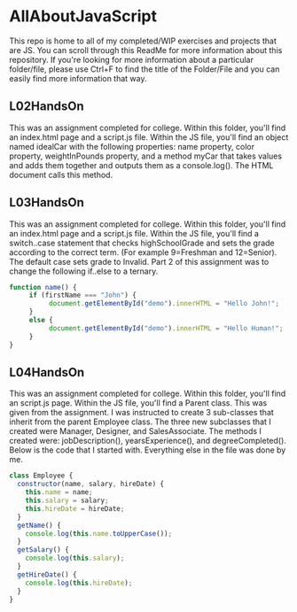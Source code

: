 # AllAboutJavaScript
This repo is home to all of my completed/WIP exercises and projects that are JS. You can scroll through this ReadMe for more information about this repository. If you're looking for more information about a particular folder/file, please use Ctrl+F to find the title of the Folder/File and you can easily find more information that way.

## L02HandsOn
This was an assignment completed for college. Within this folder, you'll find an index.html page and a script.js file. Within the JS file, you'll find an object named idealCar with the following properties: name property, color property, weightInPounds property, and a method myCar that takes values and adds them together and outputs them as a console.log(). The HTML document calls this method.

## L03HandsOn
This was an assignment completed for college. Within this folder, you'll find an index.html page and a script.js file. Within the JS file, you'll find a switch..case statement that checks highSchoolGrade and sets the grade according to the correct term. (For example 9=Freshman and 12=Senior). The default case sets grade to Invalid. Part 2 of this assignment was to change the following if..else to a ternary.

```javascript
function name() {
     if (firstName === "John") {  
          document.getElementById("demo").innerHTML = "Hello John!";  
     }  
     else {  
          document.getElementById("demo").innerHTML = "Hello Human!";  
     }  
}
```

## L04HandsOn
This was an assignment completed for college. Within this folder, you'll find an script.js page. Within the JS file, you'll find a Parent class. This was given from the assignment. I was instructed to create 3 sub-classes that inherit from the parent Employee class. The three new subclasses that I created were Manager, Designer, and SalesAssociate. The methods I created were: jobDescription(), yearsExperience(), and degreeCompleted(). Below is the code that I started with. Everything else in the file was done by me.

```javascript
class Employee {
  constructor(name, salary, hireDate) {
    this.name = name;
    this.salary = salary;
    this.hireDate = hireDate;
  }
  getName() {
    console.log(this.name.toUpperCase());
  }
  getSalary() {
    console.log(this.salary);
  }
  getHireDate() {
    console.log(this.hireDate);
  }
}
```
